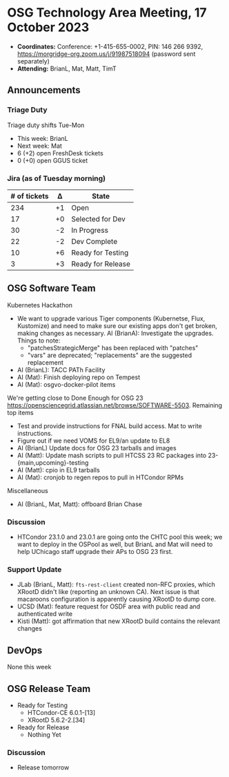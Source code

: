 # OSG Technology Area Meeting, 17 October 2023

-   **Coordinates:** Conference: +1-415-655-0002, PIN: 146 266 9392,
    <https://morgridge-org.zoom.us/j/91987518094> (password sent separately)
-   **Attending:**  BrianL, Mat, Matt, TimT

## Announcements

### Triage Duty

Triage duty shifts Tue-Mon

-   This week: BrianL
-   Next week: Mat
-   6 (+2) open FreshDesk tickets
-   0 (+0) open GGUS ticket

### Jira (as of Tuesday morning)

| # of tickets | &Delta; | State             |
|--------------|---------|-------------------|
| 234          | +1      | Open              |
| 17           | +0      | Selected for Dev  |
| 30           | -2      | In Progress       |
| 22           | -2      | Dev Complete      |
| 10           | +6      | Ready for Testing |
| 3            | +3      | Ready for Release |

## OSG Software Team

Kubernetes Hackathon
-   We want to upgrade various Tiger components (Kubernetse, Flux, Kustomize) and need to make sure
    our existing apps don't get broken, making changes as necessary.
    AI (BrianA): Investigate the upgrades.  Things to note:
    -  "patchesStrategicMerge" has been replaced with "patches"
    -  "vars" are deprecated; "replacements" are the suggested replacement
-   AI (BrianL): TACC PATh Facility
-   AI (Mat): Finish deploying repo on Tempest
-   AI (Mat): osgvo-docker-pilot items

We're getting close to Done Enough for OSG 23 <https://opensciencegrid.atlassian.net/browse/SOFTWARE-5503>.
Remaining top items
-   Test and provide instructions for FNAL build access. Mat to write instructions.
-   Figure out if we need VOMS for EL9/an update to EL8
-   AI (BrianL) Update docs for OSG 23 tarballs and images
-   AI (Matt): Update mash scripts to pull HTCSS 23 RC packages into 23-{main,upcoming}-testing
-   AI (Matt): cpio in EL9 tarballs
-   AI (Mat): cronjob to regen repos to pull in HTCondor RPMs

Miscellaneous
-   AI (BrianL, Mat, Matt): offboard Brian Chase

### Discussion

-   HTCondor 23.1.0 and 23.0.1 are going onto the CHTC pool this week;
    we want to deploy in the OSPool as well, but BrianL and Mat will need to help UChicago staff
    upgrade their APs to OSG 23 first.

### Support Update

-   JLab (BrianL, Matt): `fts-rest-client` created non-RFC proxies, which XRootD didn't like (reporting an unknown CA).
    Next issue is that macaroons configuration is apparently causing XRootD to dump core.
-   UCSD (Mat): feature request for OSDF area with public read and authenticated write
-   Kisti (Matt): got affirmation that new XRootD build contains the relevant changes

## DevOps

None this week

## OSG Release Team

-   Ready for Testing
    -   HTCondor-CE 6.0.1-[13]
    -   XRootD 5.6.2-2.[34]
-   Ready for Release
    -   Nothing Yet
 
### Discussion

-   Release tomorrow

